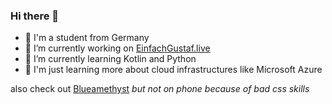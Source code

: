 ### Hi there 👋

- 📖 I'm a student from Germany
- 🔭 I’m currently working on [EinfachGustaf.live](https://github.com/EinfachGustaf)
- 🌱 I’m currently learning Kotlin and Python
- 👾 I'm just learning more about cloud infrastructures like Microsoft Azure

also check out [Blueamethyst](https://blueamethyst.me) *but not on phone because of bad css skills*
